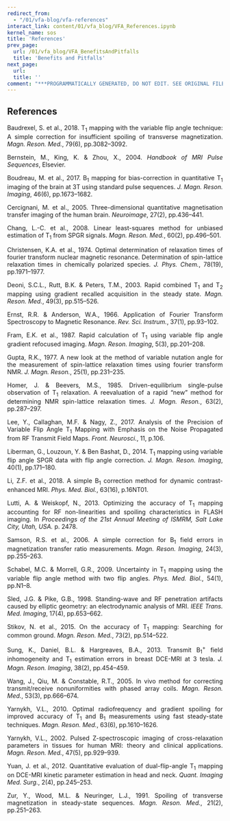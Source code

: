 ```yaml
---
redirect_from:
  - "/01/vfa-blog/vfa-references"
interact_link: content/01/vfa_blog/VFA_References.ipynb
kernel_name: sos
title: 'References'
prev_page:
  url: /01/vfa_blog/VFA_BenefitsAndPitfalls
  title: 'Benefits and Pitfalls'
next_page:
  url: 
  title: ''
comment: "***PROGRAMMATICALLY GENERATED, DO NOT EDIT. SEE ORIGINAL FILES IN /content***"
---
```


## References

<p style="text-align:justify;">
Baudrexel, S. et al., 2018. T<sub>1</sub> mapping with the variable flip angle technique: A simple correction for insufficient spoiling of transverse magnetization. <i>Magn. Reson. Med.</i>, 79(6), pp.3082–3092.
</p>

<p style="text-align:justify;">
Bernstein, M., King, K. & Zhou, X., 2004. <i>Handbook of MRI Pulse Sequences</i>, Elsevier.
</p>

<p style="text-align:justify;">
    Boudreau, M. et al., 2017. B<sub>1</sub> mapping for bias-correction in quantitative T<sub>1</sub> imaging of the brain at 3T using standard pulse sequences. <i>J. Magn. Reson. Imaging</i>, 46(6), pp.1673–1682.
</p>

<p style="text-align:justify;">
Cercignani, M. et al., 2005. Three-dimensional quantitative magnetisation transfer imaging of the human brain. <i>Neuroimage</i>, 27(2), pp.436–441.
</p>

<p style="text-align:justify;">
    Chang, L.-C. et al., 2008. Linear least-squares method for unbiased estimation of T<sub>1</sub> from SPGR signals. <i>Magn. Reson. Med.</i>, 60(2), pp.496–501.
</p>

<p style="text-align:justify;">
Christensen, K.A. et al., 1974. Optimal determination of relaxation times of fourier transform nuclear magnetic resonance. Determination of spin-lattice relaxation times in chemically polarized species. <i>J. Phys. Chem.</i>, 78(19), pp.1971–1977.
</p>

<p style="text-align:justify;">
Deoni, S.C.L., Rutt, B.K. & Peters, T.M., 2003. Rapid combined T<sub>1</sub> and T<sub>2</sub> mapping using gradient recalled acquisition in the steady state. <i>Magn. Reson. Med.</i>, 49(3), pp.515–526.
</p>

<p style="text-align:justify;">
Ernst, R.R. & Anderson, W.A., 1966. Application of Fourier Transform Spectroscopy to Magnetic Resonance. <i>Rev. Sci. Instrum.</i>, 37(1), pp.93–102.
</p>

<p style="text-align:justify;">
Fram, E.K. et al., 1987. Rapid calculation of T<sub>1</sub> using variable flip angle gradient refocused imaging. <i>Magn. Reson. Imaging</i>, 5(3), pp.201–208.
</p>

<p style="text-align:justify;">
Gupta, R.K., 1977. A new look at the method of variable nutation angle for the measurement of spin-lattice relaxation times using fourier transform NMR. <i>J. Magn. Reson.</i>, 25(1), pp.231–235.
</p>

<p style="text-align:justify;">
Homer, J. & Beevers, M.S., 1985. Driven-equilibrium single-pulse observation of T<sub>1</sub> relaxation. A reevaluation of a rapid “new” method for determining NMR spin-lattice relaxation times. <i>J. Magn. Reson.</i>, 63(2), pp.287–297.
</p>

<p style="text-align:justify;">
Lee, Y., Callaghan, M.F. & Nagy, Z., 2017. Analysis of the Precision of Variable Flip Angle T<sub>1</sub> Mapping with Emphasis on the Noise Propagated from RF Transmit Field Maps. <i>Front. Neurosci.</i>, 11, p.106.
</p>

<p style="text-align:justify;">
Liberman, G., Louzoun, Y. & Ben Bashat, D., 2014. T<sub>1</sub> mapping using variable flip angle SPGR data with flip angle correction. <i>J. Magn. Reson. Imaging</i>, 40(1), pp.171–180.
</p>

<p style="text-align:justify;">
Li, Z.F. et al., 2018. A simple B<sub>1</sub> correction method for dynamic contrast-enhanced MRI. <i>Phys. Med. Biol.</i>, 63(16), p.16NT01.
</p>

<p style="text-align:justify;">
Lutti, A. & Weiskopf, N., 2013. Optimizing the accuracy of T<sub>1</sub> mapping accounting for RF non-linearities and spoiling characteristics in FLASH imaging. In <i>Proceedings of the 21st Annual Meeting of ISMRM, Salt Lake City, Utah, USA.</i> p. 2478.
</p>

<p style="text-align:justify;">
Samson, R.S. et al., 2006. A simple correction for B<sub>1</sub> field errors in magnetization transfer ratio measurements. <i>Magn. Reson. Imaging</i>, 24(3), pp.255–263.
</p>

<p style="text-align:justify;">
Schabel, M.C. & Morrell, G.R., 2009. Uncertainty in T<sub>1</sub> mapping using the variable flip angle method with two flip angles. <i>Phys. Med. Biol.</i>, 54(1), pp.N1–8.
</p>

<p style="text-align:justify;">
Sled, J.G. & Pike, G.B., 1998. Standing-wave and RF penetration artifacts caused by elliptic geometry: an electrodynamic analysis of MRI. <i>IEEE Trans. Med. Imaging</i>, 17(4), pp.653–662.
</p>

<p style="text-align:justify;">
Stikov, N. et al., 2015. On the accuracy of T<sub>1</sub> mapping: Searching for common ground. <i>Magn. Reson. Med.</i>, 73(2), pp.514–522.
</p>

<p style="text-align:justify;">
Sung, K., Daniel, B.L. & Hargreaves, B.A., 2013. Transmit B<sub>1</sub><sup>+</sup> field inhomogeneity and T<sub>1</sub> estimation errors in breast DCE-MRI at 3 tesla. <i>J. Magn. Reson. Imaging</i>, 38(2), pp.454–459.
</p>

<p style="text-align:justify;">
Wang, J., Qiu, M. & Constable, R.T., 2005. In vivo method for correcting transmit/receive nonuniformities with phased array coils. <i>Magn. Reson. Med.</i>, 53(3), pp.666–674.
</p>

<p style="text-align:justify;">
Yarnykh, V.L., 2010. Optimal radiofrequency and gradient spoiling for improved accuracy of T<sub>1</sub> and B<sub>1</sub> measurements using fast steady-state techniques. <i>Magn. Reson. Med.</i>, 63(6), pp.1610–1626.
</p>

<p style="text-align:justify;">
Yarnykh, V.L., 2002. Pulsed Z-spectroscopic imaging of cross-relaxation parameters in tissues for human MRI: theory and clinical applications. <i>Magn. Reson. Med.</i>, 47(5), pp.929–939.
</p>

<p style="text-align:justify;">
Yuan, J. et al., 2012. Quantitative evaluation of dual-flip-angle T<sub>1</sub> mapping on DCE-MRI kinetic parameter estimation in head and neck. <i>Quant. Imaging Med. Surg.</i>, 2(4), pp.245–253.
</p>

<p style="text-align:justify;">
Zur, Y., Wood, M.L. & Neuringer, L.J., 1991. Spoiling of transverse magnetization in steady-state sequences. <i>Magn. Reson. Med.</i>, 21(2), pp.251–263.
</p>

